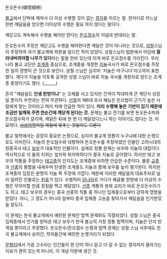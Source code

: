 돈오돈수(頓悟頓修)

[불교](%EB%B6%88%EA%B5%90.md)에서 단박에 깨쳐서 더 이상 수행할 것이 없는
[경지](%EA%B2%BD%EC%A7%80.md)를 이르는 말. 한마디로 어느날 한번 깨달음을 얻으면 더이상의 수행은 필요 하지 않다는
말이다.

깨닫고도 계속해서 수행을 해야만 한다는 [돈오점수](%EB%8F%88%EC%98%A4%EC%A0%90%EC%88%98.md)의 이념과
반대되는 말.

돈오돈수의 주장은 깨닫고도 수행을 해야한다면 깨달은 것이 아니라는 것으로, [성철](%EC%84%B1%EC%B2%A0.md)스님이
주장하여 과거 불교계에 파문을 일으킨 적이 있었다. 성철스님이 법문에서 마당에 **잘라내버려야할 나무가 있다**라는 말을 한바 있는데 이게
바로 돈오점수를 가리킨다. 우리나라 불교 교단은 [조계종](%EC%A1%B0%EA%B3%84%EC%A2%85.md) 중심으로, 조계종을
개창한 [지눌](%EC%A7%80%EB%88%8C.md)국사가 바로 돈오점수를 주장한 일의 영향이 큰 것으로 보인다. 성철 스님은
심지어 '지눌은 마구니다'라고까지 표현했다. 게다가 지눌을 이토록 공격한 성철 스님이 바로 지눌 국사를 개창자로 받드는 조계종 종정이기도
했다. (______)

흔히 "깨달음도 **인생 한방이냐**" 는 오해를 사고 있지만 간격이 막대하게 큰 계단식 성장일 뿐이지 우연과는 전혀 무관하다.
[선종](%EC%84%A0%EC%A2%85.md)의 제6대 조사 혜능은 돈오법이 근기가 높은 사람에게 맞는 것이라고 여러 차례 언급한
적이 있다. **미리 수행해 놓은 기반이 있기 때문에 조금만 일깨워 주면 한순간에 깨닫게 된다는 것.** 문제는 불교 전기를 보면
돈오돈수파와 돈오점수파가 갈리며, 깨달은 뒤에 한 번 더 깨달았다느니 하는 이야기도 많다는 것. 미묘하다.
<del>[사상의학](%EC%82%AC%EC%83%81%EC%9D%98%ED%95%99.md)처럼 체질에 맞추는 것일지도
모른다</del>

불교 철학에서는 굉장히 중요한 논쟁으로, 심지어 불교계 정통이 누구냐에 대한 논쟁으로도 이어진다. 지눌의 돈오점수와 대항하여 돈오돈수를
주장하였던 인물인 고려시대의 원종국사 태고 [보우](%EB%B3%B4%EC%9A%B0.md)가 대표적인 인물이다. 실제로 정통 문제는
보우와 지눌의 대립이다. 역사적으로 이 둘의 지위는 엎치락 뒤치락하다가 결국 지눌로 굳어졌다. 하지만 태고 보우의 직통을 주장하는
[태고종](%ED%83%9C%EA%B3%A0%EC%A2%85.md)의 인지도는 조계종에 비하면 안습한 수준이다. 물론
[교종](%EA%B5%90%EC%A2%85.md)과 [선종](%EC%84%A0%EC%A2%85.md)의 통합을 내세우며 탄생한
조계종도 지눌과 함께 보우를 높이 평가한다. 하지만 조계종의 입장은 분명히 지눌 쪽 주장에 가깝다. 때문에 이러한 깨달음의 대표주자로 널리
알려진 인물로는 [원효](%EC%9B%90%ED%9A%A8.md)가 있다. 수행하러
[당나라](%EB%8B%B9%EB%82%98%EB%9D%BC.md)로 가다가 해골물 한방에 더 이상의 수행은 무의미할 만큼 정점을 찍고
깨달았다. [선종](%EC%84%A0%EC%A2%85.md) 계통의 본래 교리가 바로 돈오돈수이기도 하고. 태고 보우의 경우는 중국
선종의 직통 중 하나인 임제종으로부터 강하게 영향을 받았다. 아니, 그 정도가 아니라 일부러 중국 임제종 고승을 찾아가서 깨달음을 인가받았을
정도다.

이 문제는 한국 불교게에서 예민한 문제인 법맥 문제와도 직결되었다. 성철 스님은 중국 임제종에서 인가를 받아온 태고 보우가 한국 불교의 가장
정통 법맥이며, 지눌은 단지 방계일 뿐이라고 주장했다. 돈오돈수/돈오점수 논쟁과 법맥 문제는 성철 스님 사후에도 한국 불교계에서 승려간,
학자들간에 예민한 논쟁거리가 되었다.

[무협지](%EB%AC%B4%ED%98%91%EC%A7%80.md)에서 가끔 고수라는 인간들이 뭔 단어 하나 듣고 더 갈 수 없는
경지까지 올라가는 이유가 괜히 있는게 아니라, 이 개념 덕분에 생긴 것.

